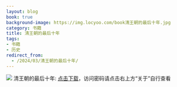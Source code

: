 ```yaml
---
layout: blog
book: true
background-image: https://img.locyoo.com/book清王朝的最后十年.jpg
category: 书籍
title: 清王朝的最后十年
tags:
- 书籍
- 历史
redirect_from:
  - /2024/03/清王朝的最后十年/
---
```

![](https://img.locyoo.com/book清王朝的最后十年.jpg)
清王朝的最后十年: <a name = "ref1" href="https://url18.ctfile.com/f/50983618-1055874667-b75c8f?p=3619">点击下载</a>，访问密码请点击右上方“关于”自行查看